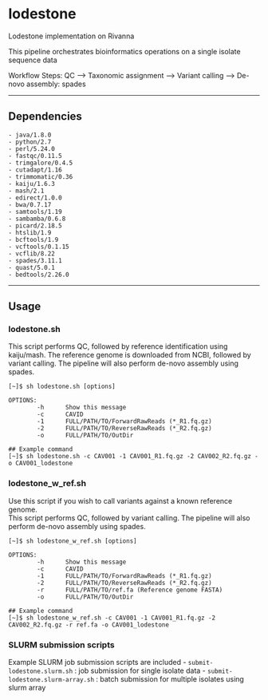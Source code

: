 # lodestone

Lodestone implementation on Rivanna 

This pipeline orchestrates bioinformatics operations on a single isolate sequence data

Workflow Steps:
	QC --> Taxonomic assignment --> Variant calling --> De-novo assembly: spades

***

## Dependencies
	- java/1.8.0
	- python/2.7
	- perl/5.24.0
	- fastqc/0.11.5
	- trimgalore/0.4.5
	- cutadapt/1.16
	- trimmomatic/0.36
	- kaiju/1.6.3
	- mash/2.1
	- edirect/1.0.0
	- bwa/0.7.17
	- samtools/1.19
	- sambamba/0.6.8
	- picard/2.18.5
	- htslib/1.9
	- bcftools/1.9
	- vcftools/0.1.15
	- vcflib/8.22
	- spades/3.11.1
	- quast/5.0.1
	- bedtools/2.26.0

***

## Usage

### lodestone.sh

This script performs QC, followed by reference identification using kaiju/mash. The reference genome is downloaded from NCBI, followed by variant calling. The pipeline will also perform de-novo assembly using spades. 
 
```
[~]$ sh lodestone.sh [options]

OPTIONS:
        -h      Show this message
        -c      CAVID
        -1      FULL/PATH/TO/ForwardRawReads (*_R1.fq.gz)
        -2      FULL/PATH/TO/ReverseRawReads (*_R2.fq.gz)
        -o      FULL/PATH/TO/OutDir

## Example command 
[~]$ sh lodestone.sh -c CAV001 -1 CAV001_R1.fq.gz -2 CAV002_R2.fq.gz -o CAV001_lodestone

```

### lodestone_w_ref.sh

Use this script if you wish to call variants against a known reference genome.   
This script performs QC, followed by variant calling. The pipeline will also perform de-novo assembly using spades. 

```
[~]$ sh lodestone_w_ref.sh [options]

OPTIONS:
        -h      Show this message
        -c      CAVID
        -1      FULL/PATH/TO/ForwardRawReads (*_R1.fq.gz)
        -2      FULL/PATH/TO/ReverseRawReads (*_R2.fq.gz)
        -r      FULL/PATH/TO/ref.fa (Reference genome FASTA)
        -o      FULL/PATH/TO/OutDir

## Example command 
[~]$ sh lodestone_w_ref.sh -c CAV001 -1 CAV001_R1.fq.gz -2 CAV002_R2.fq.gz -r ref.fa -o CAV001_lodestone

```

### SLURM submission scripts

Example SLURM job submission scripts are included
	- `submit-lodestone.slurm.sh` : job submission for single isolate data
	- `submit-lodestone.slurm-array.sh`	: batch submission for multiple isolates using slurm array





